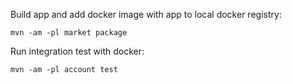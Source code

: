 Build app and add docker image with app to local docker registry:

```mvn -am -pl market package```

Run integration test with docker:

```mvn -am -pl account test```